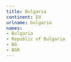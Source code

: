 ```yaml
---
title: Bulgaria
continent: EU
urlname: bulgaria
names:
- Bulgaria
- Republic of Bulgaria
- BG
- BGR
---
```


